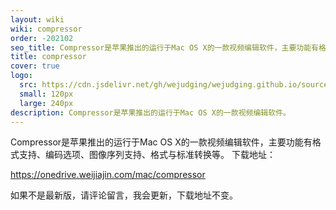```yaml
---
layout: wiki
wiki: compressor
order: -202102
seo_title: Compressor是苹果推出的运行于Mac OS X的一款视频编辑软件，主要功能有格式支持、编码选项、图像序列支持、格式与标准转换等。
title: compressor
cover: true
logo:
  src: https://cdn.jsdelivr.net/gh/wejudging/wejudging.github.io/source/images/项目图片/compressor/compressor.png
  small: 120px
  large: 240px
description: Compressor是苹果推出的运行于Mac OS X的一款视频编辑软件。
---
```


Compressor是苹果推出的运行于Mac OS X的一款视频编辑软件，主要功能有格式支持、编码选项、图像序列支持、格式与标准转换等。
下载地址：

https://onedrive.weijiajin.com/mac/compressor


如果不是最新版，请评论留言，我会更新，下载地址不变。